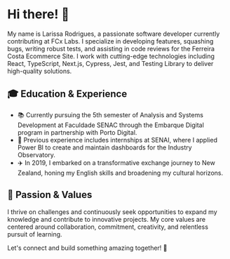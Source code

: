 # Hi there! 👋

My name is Larissa Rodrigues, a passionate software developer currently contributing at FCx Labs. I specialize in developing features, squashing bugs, writing robust tests, and assisting in code reviews for the Ferreira Costa Ecommerce Site. I work with cutting-edge technologies including React, TypeScript, Next.js, Cypress, Jest, and Testing Library to deliver high-quality solutions.

## 🎓 Education & Experience

- 📚 Currently pursuing the 5th semester of Analysis and Systems Development at Faculdade SENAC through the Embarque Digital program in partnership with Porto Digital.
- 💼 Previous experience includes internships at SENAI, where I applied Power BI to create and maintain dashboards for the Industry Observatory.
- ✈️ In 2019, I embarked on a transformative exchange journey to New Zealand, honing my English skills and broadening my cultural horizons.

## 🌱 Passion & Values

I thrive on challenges and continuously seek opportunities to expand my knowledge and contribute to innovative projects. My core values are centered around collaboration, commitment, creativity, and relentless pursuit of learning.

Let's connect and build something amazing together! 🚀
